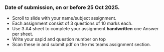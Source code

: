 ### Date of submission, on or before **25 Oct 2025**.

- Scroll to slide with your name/subject assignment.
- Each assignment consist of 3 questions of 10 marks each.
- Use 3 A4 sheet to complete your assignment **handwritten** one Answer per sheet.
- Write your sapid and question number on top
- Scan these in and submit pdf on the ms teams assignment section.

